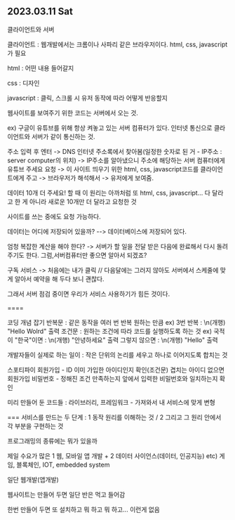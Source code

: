 ## 2023.03.11 Sat

클라이언트와 서버


클라이언트 : 웹개발에서는 크롬이나 사파리 같은 브라우저이다. 
html, css, javascript가 필요

html : 어떤 내용 들어갈지

css : 디자인

javascript : 클릭, 스크롤 시 유저 동작에 따라 어떻게 반응할지


웹사이트를 보여주기 위한 코드는 서버에서 오는 것. 

ex) 구글이 유튜브를 위해 항상 켜놓고 있는 서버 컴퓨터가 있다.
인터넷 통신으로 클라이언트와 서버가 같이 통신하는 것. 

주소 입력 후 엔터 -> DNS 인터넷 주소록에서 찾아봄(일정한 숫자로 된 거 - IP주소 : server computer의 위치) -> IP주소를 알아냈으니
주소에 해당하는 서버 컴퓨터에게 유튜브 주세요 요청 -> 이 사이트 띄우기 위한 html, css, javascript코드를 클라이언트에게 주고 -> 브라우저가 해석해서
-> 유저에게 보여줌. 

데이터 10개 더 주세요! 할 때 이 원리는 아까처럼 또 html, css, javascript... 다 달라고 한 게 아니라 새로운 10개만 더 달라고 요청한 것 


사이트를 쓰는 중에도 요청 가능하다. 

데이터는 어디에 저장되어 있을까? --> 데이터베이스에 저장되어 있다. 

엄청 복잡한 계산을 해야 한다? -> 서버가 할 일을 전달 받은 다음에 완료해서 다시 돌려주기도 한다. 그럼,서버컴퓨터만 좋으면 알아서 되겠죠?

구독 서비스 -> 처음에는 내가 클릭 // 다음달에는 그러지 않아도 서버에서 스케줄에 맞게 알아서 예약을 해 두다 보니 괜찮다.

그래서 서버 점검 중이면 우리가 서비스 사용하기가 힘든 것이다. 


====

코딩 개념 잡기 반복문 : 같은 동작을 여러 번 반복 원하는 만큼  ex) 3번 반복 : \n(개행) "Hello Wolrd" 출력
조건문 : 원하는 조건에 따라 코드를 실행하도록 하는 것 ex) 국적이 "한국"이면 : \n(개행) "안녕하세요" 출력 
그렇지 않으면 : \n(개행) "Hello" 출력

개발자들이 실제로 하는 일이 : 작은 단위의 논리를 세우고 하나로 이어지도록 합치는 것

스포티파이 회원가입 - ID 이미 가입한 아이디인지 확인(조건문) 겹치는 아이디 없으면 회원가입
비밀번호 - 정해진 조건 만족하는지
앞에서 입력한 비밀번호와 일치하는지 확인

미리 만들어 둔 코드들  : 라이브러리, 프레임워크 - 가져와서 내 서비스에 맞게 변형 


=== 서비스를 만드는 두 단계 : 1 동작 원리를 이해하는 것 / 2 그리고 그 원리 안에서 각 부분을 구현하는 것 



프로그래밍의 종류에는 뭐가 있을까

제일 수요가 많은 1 웹, 모바일 앱 개발 + 2 데이터 사이언스(데이터, 인공지능)
etc) 게임, 블록체인, IOT, embedded system

일단 웹개발(앱개발)

웹사이트는 만들어 두면 일단 반은 먹고 들어감 

한번 만들어 두면 또 설치하고 뭐 하고 뭐 하고... 이런게 없음
